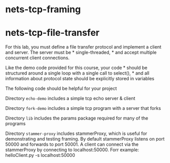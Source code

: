 # nets-tcp-framing

# nets-tcp-file-transfer

For this lab, you must define a file transfer protocol and implement a
client and server.  The server must be * single-threaded, * and accept
multiple concurrent client connections.

Like the demo code provided for this course, your code * should be
structured around a single loop with a single call to select(), * and
all information about protocol state should be explicitly stored in
variables

The following code should be helpful for your project

Directory `echo-demo` includes a simple tcp echo server & client

Directory `fork-demo` includes a simple tcp program with a server that forks

Directory `lib` includes the params package required for many of the programs

Directory `stammer-proxy` includes stammerProxy, which is useful for demonstrating and testing framing.  By default stammerProxy listens on port 50000 and forwards to port 50001.   A client can connect via the stammerProxy by connecting to localhost:50000.  Forr example: helloClient.py -s localhost:50000
